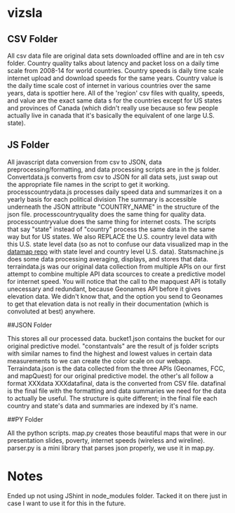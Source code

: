 vizsla
======

## CSV Folder
All csv data file are original data sets downloaded offline and are in teh csv folder. Country quality talks about latency and 
packet loss on a daily time scale from 2008-14 for world countries. Country speeds is daily time scale internet upload and 
download speeds for the same years. Country value is the daily time scale cost of internet in various countries over the same 
years, data is spottier here. All of the 'region' csv files with quality, speeds, and value are the exact same data s for the 
countries except for US states and provinces of Canada (which didn't really use because so few people actually live in canada 
that it's basically the equivalent of one large U.S. state).

## JS Folder

All javascript data conversion from csv to JSON, data preprocessing/formatting, and data processing scripts are in the js 
folder. Convertdata.js converts from csv to JSON for all data sets, just swap out the appropriate file names in the script to 
get it working. processcountrydata.js processes daily speed data and summarizes it on a yearly basis for each political 
division The summary is accessible underneath the JSON attribute "COUNTRY_NAME" in the structure of the json file. 
processcountryquality does the same thing for quality data. processcountryvalue does the same thing for internet costs. The
scripts that say "state" instead of "country" process the same data in the same way but for US states. We also REPLACE the U.S. 
country level data with this U.S. state level data (so as not to confuse our data visualized map in the <a href="https://github.com/yvanscher/datamap">datamap repo</a> with state level and country level U.S. data). Statsmachine.js does some data 
processing averaging, displays, and stores that data. terraindata.js was our original data collection from multiple APIs on our 
first attempt to combine multiple API data scources to create a predictive model for internet speed. You will notice that the 
call to the mapquest API is totally unecessary and redundant, because Geonames API before it gives elevation data. We didn't 
know that, and the option you send to Geonames to get that elevation data is not really in their documentation (which is 
convoluted at best) anywhere.

##JSON Folder

This stores all our processed data. bucket1.json contains the bucket for our original predictive model. "constantvals" are the result of js folder scripts with similar names to find the highest and lowest values in certain data measurements to we can create the color scale on our webapp. Terraindata.json is the data collected from the three APIs (Geonames, FCC, and mapQuest) for our original predictive model. the other's all follow a format XXXdata XXXdatafinal, data is the converted from CSV file. datafinal is the final file with the formatting and data summaries we need for the data to actually be useful. The structure is quite different; in the final file each country and state's data and summaries are indexed by it's name.

##PY Folder

All the python scripts. map.py creates those beautiful maps that were in our presentation slides, poverty, internet speeds (wireless and wireline). parser.py is a mini library that parses json properly, we use it in map.py.


Notes
=====
Ended up not using JShint in node_modules folder. Tacked it on there just in case I want to use it for this in the future.